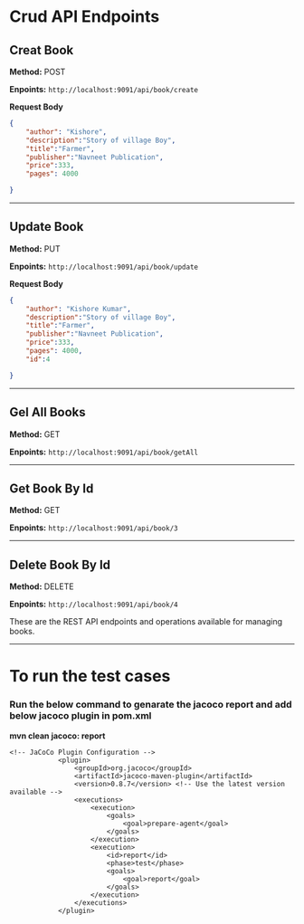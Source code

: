 
# Crud API Endpoints

## Creat Book

**Method:** POST

**Enpoints:** `http://localhost:9091/api/book/create`

**Request Body** 

```json
{
    "author": "Kishore",
    "description":"Story of village Boy",
    "title":"Farmer",
    "publisher":"Navneet Publication",
    "price":333,
    "pages": 4000

}
```
-----
## Update Book

**Method:** PUT

**Enpoints:** `http://localhost:9091/api/book/update`

**Request Body**

```json
{
    "author": "Kishore Kumar",
    "description":"Story of village Boy",
    "title":"Farmer",
    "publisher":"Navneet Publication",
    "price":333,
    "pages": 4000,
    "id":4

}
``````
----------
## Gel All Books

**Method:** GET

**Enpoints:**  `http://localhost:9091/api/book/getAll`

----------

## Get Book By Id

**Method:** GET

**Enpoints:**  `http://localhost:9091/api/book/3`

----------
## Delete Book By Id

**Method:** DELETE

**Enpoints:**  `http://localhost:9091/api/book/4`

These are the REST API endpoints and operations available for managing books.

--------

# To run the test cases
### Run the below command to genarate the jacoco report and add below jacoco plugin in pom.xml
**mvn clean jacoco: report**
``````
<!-- JaCoCo Plugin Configuration -->
			<plugin>
				<groupId>org.jacoco</groupId>
				<artifactId>jacoco-maven-plugin</artifactId>
				<version>0.8.7</version> <!-- Use the latest version available -->
				<executions>
					<execution>
						<goals>
							<goal>prepare-agent</goal>
						</goals>
					</execution>
					<execution>
						<id>report</id>
						<phase>test</phase>
						<goals>
							<goal>report</goal>
						</goals>
					</execution>
				</executions>
			</plugin>

``````


